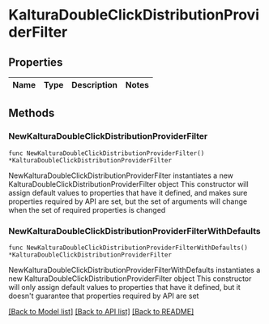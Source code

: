 # KalturaDoubleClickDistributionProviderFilter

## Properties

Name | Type | Description | Notes
------------ | ------------- | ------------- | -------------

## Methods

### NewKalturaDoubleClickDistributionProviderFilter

`func NewKalturaDoubleClickDistributionProviderFilter() *KalturaDoubleClickDistributionProviderFilter`

NewKalturaDoubleClickDistributionProviderFilter instantiates a new KalturaDoubleClickDistributionProviderFilter object
This constructor will assign default values to properties that have it defined,
and makes sure properties required by API are set, but the set of arguments
will change when the set of required properties is changed

### NewKalturaDoubleClickDistributionProviderFilterWithDefaults

`func NewKalturaDoubleClickDistributionProviderFilterWithDefaults() *KalturaDoubleClickDistributionProviderFilter`

NewKalturaDoubleClickDistributionProviderFilterWithDefaults instantiates a new KalturaDoubleClickDistributionProviderFilter object
This constructor will only assign default values to properties that have it defined,
but it doesn't guarantee that properties required by API are set


[[Back to Model list]](../README.md#documentation-for-models) [[Back to API list]](../README.md#documentation-for-api-endpoints) [[Back to README]](../README.md)


